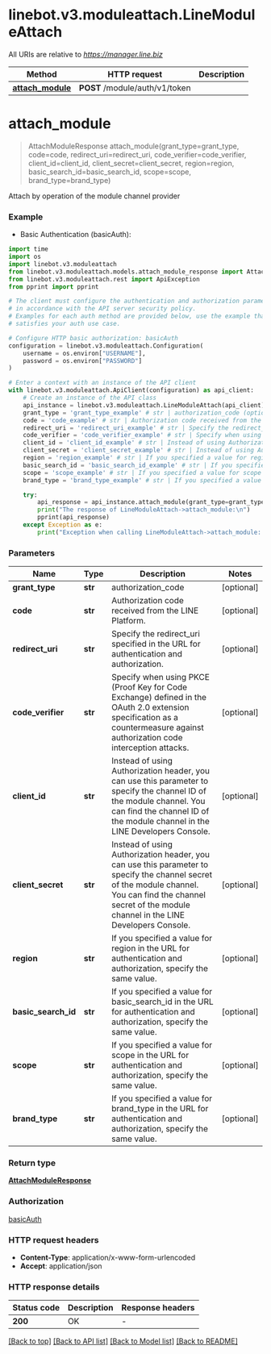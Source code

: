 # linebot.v3.moduleattach.LineModuleAttach

All URIs are relative to *https://manager.line.biz*

Method | HTTP request | Description
------------- | ------------- | -------------
[**attach_module**](LineModuleAttach.md#attach_module) | **POST** /module/auth/v1/token | 


# **attach_module**
> AttachModuleResponse attach_module(grant_type=grant_type, code=code, redirect_uri=redirect_uri, code_verifier=code_verifier, client_id=client_id, client_secret=client_secret, region=region, basic_search_id=basic_search_id, scope=scope, brand_type=brand_type)



Attach by operation of the module channel provider

### Example

* Basic Authentication (basicAuth):
```python
import time
import os
import linebot.v3.moduleattach
from linebot.v3.moduleattach.models.attach_module_response import AttachModuleResponse
from linebot.v3.moduleattach.rest import ApiException
from pprint import pprint

# The client must configure the authentication and authorization parameters
# in accordance with the API server security policy.
# Examples for each auth method are provided below, use the example that
# satisfies your auth use case.

# Configure HTTP basic authorization: basicAuth
configuration = linebot.v3.moduleattach.Configuration(
    username = os.environ["USERNAME"],
    password = os.environ["PASSWORD"]
)

# Enter a context with an instance of the API client
with linebot.v3.moduleattach.ApiClient(configuration) as api_client:
    # Create an instance of the API class
    api_instance = linebot.v3.moduleattach.LineModuleAttach(api_client)
    grant_type = 'grant_type_example' # str | authorization_code (optional)
    code = 'code_example' # str | Authorization code received from the LINE Platform. (optional)
    redirect_uri = 'redirect_uri_example' # str | Specify the redirect_uri specified in the URL for authentication and authorization. (optional)
    code_verifier = 'code_verifier_example' # str | Specify when using PKCE (Proof Key for Code Exchange) defined in the OAuth 2.0 extension specification as a countermeasure against authorization code interception attacks. (optional)
    client_id = 'client_id_example' # str | Instead of using Authorization header, you can use this parameter to specify the channel ID of the module channel. You can find the channel ID of the module channel in the LINE Developers Console.  (optional)
    client_secret = 'client_secret_example' # str | Instead of using Authorization header, you can use this parameter to specify the channel secret of the module channel. You can find the channel secret of the module channel in the LINE Developers Console.  (optional)
    region = 'region_example' # str | If you specified a value for region in the URL for authentication and authorization, specify the same value.  (optional)
    basic_search_id = 'basic_search_id_example' # str | If you specified a value for basic_search_id in the URL for authentication and authorization, specify the same value. (optional)
    scope = 'scope_example' # str | If you specified a value for scope in the URL for authentication and authorization, specify the same value. (optional)
    brand_type = 'brand_type_example' # str | If you specified a value for brand_type in the URL for authentication and authorization, specify the same value. (optional)

    try:
        api_response = api_instance.attach_module(grant_type=grant_type, code=code, redirect_uri=redirect_uri, code_verifier=code_verifier, client_id=client_id, client_secret=client_secret, region=region, basic_search_id=basic_search_id, scope=scope, brand_type=brand_type)
        print("The response of LineModuleAttach->attach_module:\n")
        pprint(api_response)
    except Exception as e:
        print("Exception when calling LineModuleAttach->attach_module: %s\n" % e)
```


### Parameters

Name | Type | Description  | Notes
------------- | ------------- | ------------- | -------------
 **grant_type** | **str**| authorization_code | [optional] 
 **code** | **str**| Authorization code received from the LINE Platform. | [optional] 
 **redirect_uri** | **str**| Specify the redirect_uri specified in the URL for authentication and authorization. | [optional] 
 **code_verifier** | **str**| Specify when using PKCE (Proof Key for Code Exchange) defined in the OAuth 2.0 extension specification as a countermeasure against authorization code interception attacks. | [optional] 
 **client_id** | **str**| Instead of using Authorization header, you can use this parameter to specify the channel ID of the module channel. You can find the channel ID of the module channel in the LINE Developers Console.  | [optional] 
 **client_secret** | **str**| Instead of using Authorization header, you can use this parameter to specify the channel secret of the module channel. You can find the channel secret of the module channel in the LINE Developers Console.  | [optional] 
 **region** | **str**| If you specified a value for region in the URL for authentication and authorization, specify the same value.  | [optional] 
 **basic_search_id** | **str**| If you specified a value for basic_search_id in the URL for authentication and authorization, specify the same value. | [optional] 
 **scope** | **str**| If you specified a value for scope in the URL for authentication and authorization, specify the same value. | [optional] 
 **brand_type** | **str**| If you specified a value for brand_type in the URL for authentication and authorization, specify the same value. | [optional] 

### Return type

[**AttachModuleResponse**](AttachModuleResponse.md)

### Authorization

[basicAuth](../README.md#basicAuth)

### HTTP request headers

 - **Content-Type**: application/x-www-form-urlencoded
 - **Accept**: application/json

### HTTP response details
| Status code | Description | Response headers |
|-------------|-------------|------------------|
**200** | OK |  -  |

[[Back to top]](#) [[Back to API list]](../README.md#documentation-for-api-endpoints) [[Back to Model list]](../README.md#documentation-for-models) [[Back to README]](../README.md)

